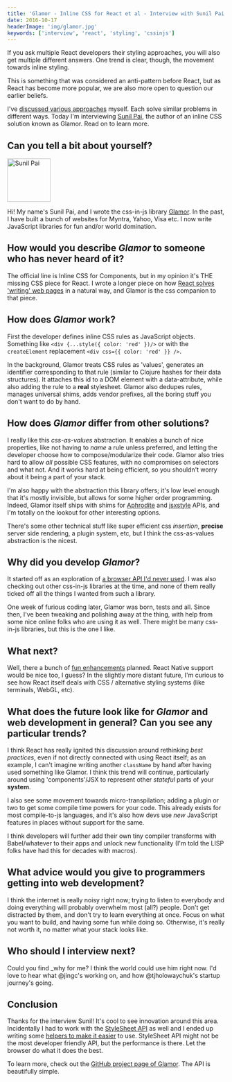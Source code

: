 ```yaml
---
title: 'Glamor - Inline CSS for React et al - Interview with Sunil Pai'
date: 2016-10-17
headerImage: 'img/glamor.jpg'
keywords: ['interview', 'react', 'styling', 'cssinjs']
---
```


If you ask multiple React developers their styling approaches, you will also get multiple different answers. One trend is clear, though, the movement towards inline styling.

This is something that was considered an anti-pattern before React, but as React has become more popular, we are also more open to question our earlier beliefs.

I've [discussed various approaches](/react/advanced-techniques/styling-react/) myself. Each solve similar problems in different ways. Today I'm interviewing [Sunil Pai](https://twitter.com/threepointone), the author of an inline CSS solution known as Glamor. Read on to learn more.

## Can you tell a bit about yourself?

<p>
<span class="author">
  <img src="https://www.gravatar.com/avatar/6eadce66e218b83b484c5e1ee293f5b9?s=200" alt="Sunil Pai" class="author" width="100" height="100" />
</span>

Hi! My name's Sunil Pai, and I wrote the css-in-js library [Glamor](https://github.com/threepointone/glamor). In the past, I have built a bunch of websites for Myntra, Yahoo, Visa etc. I now write JavaScript libraries for fun and/or world domination.

</p>

## How would you describe _Glamor_ to someone who has never heard of it?

The official line is Inline CSS for Components, but in my opinion it's THE missing CSS piece for React. I wrote a longer piece on how [React solves 'writing' web pages](https://gist.github.com/threepointone/c382856fd2e2c325f8d230e85d85499b) in a natural way, and Glamor is the css companion to that piece.

## How does _Glamor_ work?

First the developer defines inline CSS rules as JavaScript objects. Something like `<div {...style({ color: 'red' })/>` or with the `createElement` replacement `<div css={{ color: 'red' }} />`.

In the background, Glamor treats CSS rules as 'values', generates an identifier corresponding to that rule (similar to Clojure hashes for their data structures). It attaches this id to a DOM element with a data-attribute, while also adding the rule to a **real** stylesheet. Glamor also dedupes rules, manages universal shims, adds vendor prefixes, all the boring stuff you don't want to do by hand.

## How does _Glamor_ differ from other solutions?

I really like this _css-as-values_ abstraction. It enables a bunch of nice properties, like not having to _name_ a rule unless preferred, and letting the developer choose how to compose/modularize their code. Glamor also tries hard to allow _all_ possible CSS features, with no compromises on selectors and what not. And it works hard at being efficient, so you shouldn't worry about it being a part of your stack.

I'm also happy with the abstraction this library offers; it's low level enough that it's mostly invisible, but allows for some higher order programming. Indeed, Glamor itself ships with shims for [Aphrodite](https://github.com/Khan/aphrodite) and [jsxstyle](https://github.com/smyte/jsxstyle) APIs, and I'm totally on the lookout for other interesting options.

There's some other technical stuff like super efficient css _insertion_, **precise** server side rendering, a plugin system, etc, but I think the css-as-values abstraction is the nicest.

## Why did you develop _Glamor_?

It started off as an exploration of [a browser API I'd never used](https://developer.mozilla.org/en-US/docs/Web/API/CSSStyleSheet). I was also checking out other css-in-js libraries at the time, and none of them really ticked off all the things I wanted from such a library.

One week of furious coding later, Glamor was born, tests and all. Since then, I've been tweaking and polishing away at the thing, with help from some nice online folks who are using it as well. There might be many css-in-js libraries, but this is the one I like.

## What next?

Well, there a bunch of [fun enhancements](https://github.com/threepointone/glamor/issues?q=is%3Aissue+is%3Aopen+label%3Aenhancement) planned. React Native support would be nice too, I guess? In the slightly more distant future, I'm curious to see how React itself deals with CSS / alternative styling systems (like terminals, WebGL, etc).

## What does the future look like for _Glamor_ and web development in general? Can you see any particular trends?

I think React has really ignited this discussion around rethinking _best practices_, even if not directly connected with using React itself; as an example, I can't imagine writing another `className` by hand after having used something like Glamor. I think this trend will continue, particularly around using 'components'/JSX to represent other _stateful_ parts of your **system**.

I also see some movement towards micro-transpilation; adding a plugin or two to get some compile time powers for your code. This already exists for most compile-to-js languages, and it's also how devs use _new_ JavaScript features in places without support for the same.

I think developers will further add their own tiny compiler transforms with Babel/whatever to their apps and unlock new functionality (I'm told the LISP folks have had this for decades with macros).

## What advice would you give to programmers getting into web development?

I think the internet is really noisy right now; trying to listen to everybody and doing everything will probably overwhelm most (all?) people. Don't get distracted by them, and don't try to learn everything at once. Focus on what you want to build, and having some fun while doing so. Otherwise, it's really not worth it, no matter what your stack looks like.

## Who should I interview next?

Could you find \_why for me? I think the world could use him right now. I'd love to hear what @jingc's working on, and how @tjholowaychuk's startup journey's going.

## Conclusion

Thanks for the interview Sunil! It's cool to see innovation around this area. Incidentally I had to work with the [StyleSheet API](https://developer.mozilla.org/en-US/docs/Web/API/CSSStyleSheet) as well and I ended up writing some [helpers to make it easier](https://www.npmjs.com/package/stylesheet-helpers) to use. StyleSheet API might not be the most developer friendly API, but the performance is there. Let the browser do what it does the best.

To learn more, check out the [GitHub project page of Glamor](https://github.com/threepointone/glamor). The API is beautifully simple.
